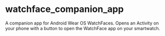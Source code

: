 # watchface_companion_app
A companion app for Android Wear OS WatchFaces.
Opens an Activity on your phone with a button to open the WatchFace app on your smartwatch.
